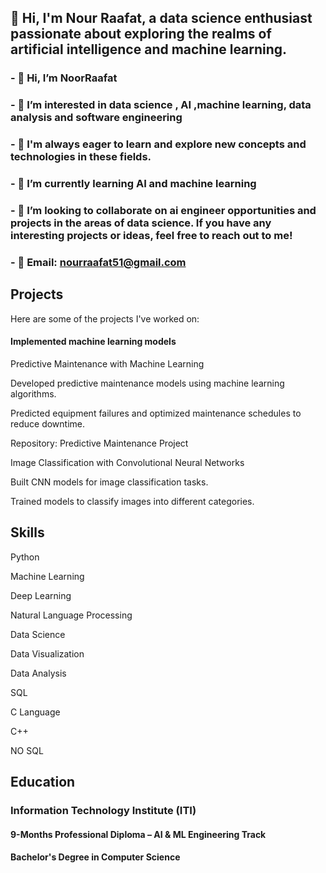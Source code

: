 ## 👋 Hi, I'm Nour Raafat, a data science enthusiast passionate about exploring the realms of artificial intelligence and machine learning.




### - 👋 Hi, I’m NoorRaafat
### - 👀 I’m interested in data science , AI ,machine learning, data analysis and software engineering
### - 🧠 I'm always eager to learn and explore new concepts and technologies in these fields.
### - 🌱 I’m currently learning  AI and machine learning
### - 💼 I’m looking to collaborate on ai engineer opportunities and projects in the areas of data science. If you have any interesting projects or ideas, feel free to reach out to me! 
### - 📧 Email: nourraafat51@gmail.com


## Projects
Here are some of the projects I've worked on:

#### Implemented machine learning models  

Predictive Maintenance with Machine Learning

Developed predictive maintenance models using machine learning algorithms.

Predicted equipment failures and optimized maintenance schedules to reduce downtime.

Repository: Predictive Maintenance Project

Image Classification with Convolutional Neural Networks

Built CNN models for image classification tasks.

Trained models to classify images into different categories.

## Skills
Python

Machine Learning

Deep Learning

Natural Language Processing

Data Science

Data Visualization

Data Analysis

SQL

C Language

C++

NO SQL


## Education
### Information Technology Institute (ITI)
  #### 9-Months Professional Diploma – AI & ML Engineering Track  

#### Bachelor's Degree in Computer Science 
